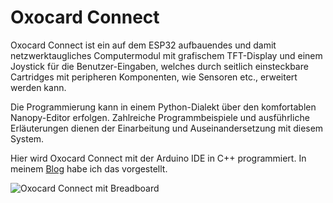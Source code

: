 # Oxocard Connect

Oxocard Connect ist ein auf dem ESP32 aufbauendes und damit netzwerktaugliches Computermodul mit grafischem TFT-Display 
und einem Joystick für die Benutzer-Eingaben,  welches durch seitlich einsteckbare Cartridges mit peripheren Komponenten, 
wie Sensoren etc., erweitert werden kann.

Die Programmierung kann in einem Python-Dialekt über den komfortablen Nanopy-Editor erfolgen. 
Zahlreiche Programmbeispiele und ausführliche Erläuterungen dienen der Einarbeitung und Auseinandersetzung mit diesem System.

Hier wird Oxocard Connect mit der Arduino IDE in C++ programmiert. 
In meinem [Blog](https://ckblog2016.net/2023/11/27/oxocard-connect/) habe ich das vorgestellt.


![Oxocard Connect mit Breadboard](https://www.oxocard.ch/images/connect/oxocard_connect_controllerboard-fead4506.png)
